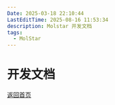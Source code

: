 ```yaml
---
Date: 2025-03-18 22:10:44
LastEditTime: 2025-08-16 11:53:34
description: Molstar 开发文档
tags:
  - MolStar
---
```


# 开发文档

[返回首页](../)
